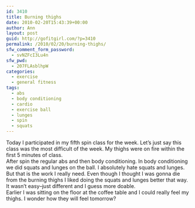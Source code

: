 ```yaml
---
id: 3410
title: Burning thighs
date: 2010-02-20T15:43:39+00:00
author: Ann
layout: post
guid: http://gofitgirl.com/?p=3410
permalink: /2010/02/20/burning-thighs/
sfw_comment_form_password:
  - svNZFcI3Lu4n
sfw_pwd:
  - 207FLAsblhpW
categories:
  - exercise
  - general fitness
tags:
  - abs
  - body conditioning
  - cardio
  - exercise ball
  - lunges
  - spin
  - squats
---
```

Today I participated in my fifth spin class for the week. Let&#8217;s just say this class was the most difficult of the week. My thighs were on fire within the first 5 minutes of class.  
After spin the regular abs and then body conditioning. In body conditioning we did squats and lunges on the ball. I absolutely hate squats and lunges. But that is the work I really need. Even though I thought I was gonna die from the burning thighs I liked doing the squats and lunges better that way. It wasn&#8217;t easy&#8211;just different and I guess more doable.  
Earlier I was sitting on the floor at the coffee table and I could really feel my thighs. I wonder how they will feel tomorrow?